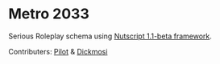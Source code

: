 # Metro 2033
Serious Roleplay schema using [Nutscript 1.1-beta framework](https://github.com/rebel1324/NutScript/tree/1.1-beta).

Contributers: [Pilot](https://steamcommunity.com/id/mastar891) & [Dickmosi](https://steamcommunity.com/profiles/76561197970031797/)
